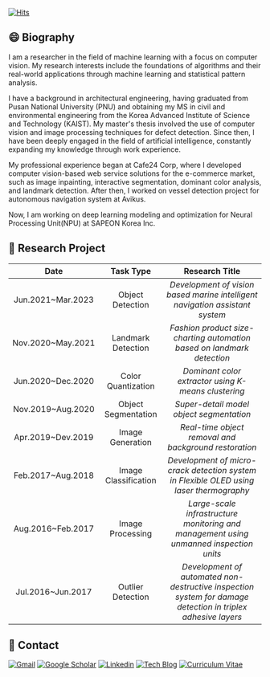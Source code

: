[![Hits](https://hits.seeyoufarm.com/api/count/incr/badge.svg?url=https%3A%2F%2Fgithub.com%2Fpjh5672&count_bg=%2379C83D&title_bg=%23555555&icon=&icon_color=%23E7E7E7&title=hits&edge_flat=false)](https://github.com/pjh5672)  

## :smile: Biography
I am a researcher in the field of machine learning with a focus on computer vision. My research interests include the foundations of algorithms and their real-world applications through machine learning and statistical pattern analysis.

I have a background in architectural engineering, having graduated from Pusan National University (PNU) and obtaining my MS in civil and environmental engineering from the Korea Advanced Institute of Science and Technology (KAIST). My master's thesis involved the use of computer vision and image processing techniques for defect detection. Since then, I have been deeply engaged in the field of artificial intelligence, constantly expanding my knowledge through work experience.

My professional experience began at Cafe24 Corp, where I developed computer vision-based web service solutions for the e-commerce market, such as image inpainting, interactive segmentation, dominant color analysis, and landmark detection. After then, I worked on vessel detection project for autonomous navigation system at Avikus. 

Now, I am working on deep learning modeling and optimization for Neural Processing Unit(NPU) at SAPEON Korea Inc.


## :page_with_curl: Research Project
|**Date** | **Task Type** | **Research Title** |
|:-:|:-:|:-:|
| Jun.2021~Mar.2023 | Object Detection | *Development of vision based marine intelligent navigation assistant system* |
| Nov.2020~May.2021 | Landmark Detection | *Fashion product size-charting automation based on landmark detection* |
| Jun.2020~Dec.2020 | Color Quantization | *Dominant color extractor using K-means clustering* |
| Nov.2019~Aug.2020 | Object Segmentation | *Super-detail model object segmentation* |
| Apr.2019~Dev.2019 | Image Generation | *Real-time object removal and background restoration* |
| Feb.2017~Aug.2018 | Image Classification | *Development of micro-crack detection system in Flexible OLED using laser thermography* |
| Aug.2016~Feb.2017 | Image Processing | *Large-scale infrastructure monitoring and management using unmanned inspection units* |
| Jul.2016~Jun.2017 | Outlier Detection | *Development of automated non-destructive inspection system for damage detection in triplex adhesive layers* |


## :e-mail: Contact
[![Gmail](https://img.shields.io/badge/Gmail-d14836?style=flat-square&logo=Gmail&logoColor=white&link=mailto:harimkang4422@gmail.com)](mailto:pjh5672.dev@gmail.com) 
[![Google Scholar](http://img.shields.io/badge/Google%20Scholar-blueviolet?style=flat-square&logo=appveyor&logoColor=white&link=https://scholar.google.com/citations?hl=en&user=irBgAx4AAAAJ)](https://scholar.google.com/citations?hl=en&user=irBgAx4AAAAJ) 
[![Linkedin](https://img.shields.io/badge/-LinkedIn-blue?style=flat-square&logo=Linkedin&logoColor=white&link=https://www.linkedin.com/in/jiho-park-9a5595163)](https://www.linkedin.com/in/jiho-park-9a5595163) 
[![Tech Blog](http://img.shields.io/badge/Tech%20Blog-important?style=flat-square&logo=github&link=https://big-dream-world.tistory.com)](https://big-dream-world.tistory.com) 
[![Curriculum Vitae](http://img.shields.io/badge/Curriculum%20Vitae-yellow?style=flat-square&logo=github&link=https://drive.google.com/file/d/1PK96ofyD6aKyzmxXJ8dKR1-PN_UN-Mw8/view?usp=sharing)](https://drive.google.com/file/d/1bVpJxRE1-3hWsmJky4HVoCPjy8Yo1tZN/view?usp=sharing) 

